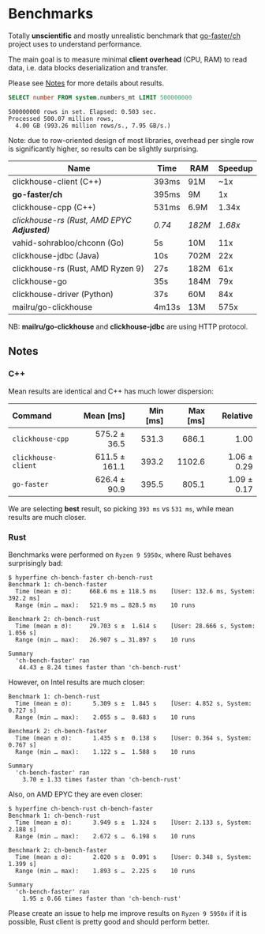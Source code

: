 # Benchmarks

Totally **unscientific** and mostly unrealistic benchmark that
[go-faster/ch](https://github.com/go-faster/ch) project uses to understand performance.

The main goal is to measure minimal **client overhead** (CPU, RAM) to read data,
i.e. data blocks deserialization and transfer.

Please see [Notes](#Notes) for more details about results.

```sql
SELECT number FROM system.numbers_mt LIMIT 500000000
```
```
500000000 rows in set. Elapsed: 0.503 sec.
Processed 500.07 million rows,
  4.00 GB (993.26 million rows/s., 7.95 GB/s.)
```

Note: due to row-oriented design of most libraries, overhead per single row
is significantly higher, so results can be slightly surprising.

| Name                                          | Time   | RAM    | Speedup |
|-----------------------------------------------|--------|--------|---------|
| clickhouse-client (C++)                       | 393ms  | 91M    | ~1x     |
| **go-faster/ch**                              | 395ms  | 9M     | 1x      |
| clickhouse-cpp (C++)                          | 531ms  | 6.9M   | 1.34x   |
| *clickhouse-rs (Rust, AMD EPYC **Adjusted**)* | *0.74* | *182M* | *1.68x* |
| vahid-sohrabloo/chconn (Go)                   | 5s     | 10M    | 11x     |
| clickhouse-jdbc (Java)                        | 10s    | 702M   | 22x     |
| clickhouse-rs (Rust, AMD Ryzen 9)             | 27s    | 182M   | 61x     |
| clickhouse-go                                 | 35s    | 184M   | 79x     |
| clickhouse-driver (Python)                    | 37s    | 60M    | 84x     |
| mailru/go-clickhouse                          | 4m13s  | 13M    | 575x    |

NB: **mailru/go-clickhouse** and **clickhouse-jdbc** are using HTTP protocol.

## Notes

### C++
Mean results are identical and C++ has much lower dispersion:

| Command             |     Mean [ms] | Min [ms] | Max [ms] |    Relative |
|:--------------------|--------------:|---------:|---------:|------------:|
| `clickhouse-cpp`    |  575.2 ± 36.5 |    531.3 |    686.1 |        1.00 |
| `clickhouse-client` | 611.5 ± 161.1 |    393.2 |   1102.6 | 1.06 ± 0.29 |
| `go-faster`         |  626.4 ± 90.9 |    395.5 |    805.1 | 1.09 ± 0.17 |


We are selecting **best** result, so picking `393 ms` vs `531 ms`, while mean results
are much closer.

### Rust

Benchmarks were performed on `Ryzen 9 5950x`, where Rust behaves surprisingly bad:
```console
$ hyperfine ch-bench-faster ch-bench-rust
Benchmark 1: ch-bench-faster
  Time (mean ± σ):     668.6 ms ± 118.5 ms    [User: 132.6 ms, System: 392.2 ms]
  Range (min … max):   521.9 ms … 828.5 ms    10 runs

Benchmark 2: ch-bench-rust
  Time (mean ± σ):     29.703 s ±  1.614 s    [User: 28.666 s, System: 1.056 s]
  Range (min … max):   26.907 s … 31.897 s    10 runs

Summary
  'ch-bench-faster' ran
   44.43 ± 8.24 times faster than 'ch-bench-rust'
```

However, on Intel results are much closer:
```console
Benchmark 1: ch-bench-rust
  Time (mean ± σ):      5.309 s ±  1.845 s    [User: 4.852 s, System: 0.727 s]
  Range (min … max):    2.055 s …  8.683 s    10 runs

Benchmark 2: ch-bench-faster
  Time (mean ± σ):      1.435 s ±  0.138 s    [User: 0.364 s, System: 0.767 s]
  Range (min … max):    1.122 s …  1.588 s    10 runs

Summary
  'ch-bench-faster' ran
    3.70 ± 1.33 times faster than 'ch-bench-rust'
```

Also, on AMD EPYC they are even closer:
```console
$ hyperfine ch-bench-rust ch-bench-faster
Benchmark 1: ch-bench-rust
  Time (mean ± σ):      3.949 s ±  1.324 s    [User: 2.133 s, System: 2.188 s]
  Range (min … max):    2.672 s …  6.198 s    10 runs

Benchmark 2: ch-bench-faster
  Time (mean ± σ):      2.020 s ±  0.091 s    [User: 0.348 s, System: 1.399 s]
  Range (min … max):    1.893 s …  2.225 s    10 runs

Summary
  'ch-bench-faster' ran
    1.95 ± 0.66 times faster than 'ch-bench-rust'
```

Please create an issue to help me improve results on `Ryzen 9 5950x` if it is possible,
Rust client is pretty good and should perform better.
